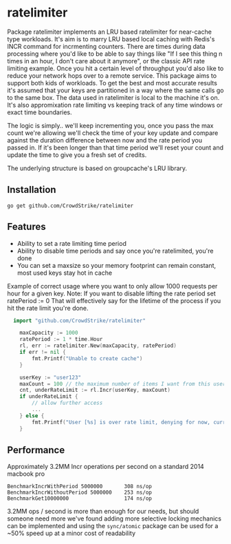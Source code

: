 ratelimiter
=====

Package ratelimiter implements an LRU based ratelimiter for near-cache type workloads. It's aim is to marry LRU based local caching with Redis's INCR command for incrmenting counters. There are times during data processing where you'd like to be able to say things like "If I see this thing n times in an hour, I don't care about it anymore", or the classic API rate limiting example. Once you hit a certain level of throughput you'd also like to reduce your network hops over to a remote service. 
This package aims to support both kids of workloads. To get the best and most accurate results it's assumed that your keys are partitioned in a way where the same calls go to the same box. The data used in ratelimiter is local to the machine it's on. It's also appromixation rate limiting vs keeping track of any time windows or exact time boundaries. 

The logic is simply.. we'll keep incrementing you, once you pass the max count we're allowing we'll check the time of your key update and compare against the duration difference between now and the rate period you passed in. If it's been longer than that time period we'll reset your count and update the time to give you a fresh set of credits. 

The underlying structure is based on groupcache's LRU library. 

Installation
------------

    go get github.com/CrowdStrike/ratelimiter


Features
--------

* Ability to set a rate limiting time period
* Ability to disable time periods and say once you're ratelimited, you're done
* You can set a maxsize so your memory footprint can remain constant, most used keys stay hot in cache


Example of correct usage where you want to only allow 1000 requests per hour for a given key. Note: If you want to disable lifting the rate period set ratePeriod := 0
That will effectively say for the lifetime of the process if you hit the rate limit you're done. 
```go
  import "github.com/CrowdStrike/ratelimiter"

    maxCapacity := 1000
	ratePeriod := 1 * time.Hour
	rl, err := ratelimiter.New(maxCapacity, ratePeriod)
	if err != nil {
		fmt.Printf("Unable to create cache")
	}

	userKey := "user123"
	maxCount = 100 // the maximum number of items I want from this user in one hour
	cnt, underRateLimit := rl.Incr(userKey, maxCount)
	if underRateLimit {
		// allow further access
		...
	} else {
		fmt.Printf("User [%s] is over rate limit, denying for now, current count [%d]", userKey, cnt)
	}
```

Performance
--------
Approximately 3.2MM Incr operations per second on a standard 2014 macbook pro

```
BenchmarkIncrWithPeriod 5000000       308 ns/op
BenchmarkIncrWithoutPeriod 5000000    253 ns/op
BenchmarkGet10000000                  174 ns/op
```

3.2MM ops / second is more than enough for our needs, but should someone need more we've found adding more selective locking mechanics can be implemented and using the `sync/atomic` package can be used for a ~50% speed up at a minor cost of readability
